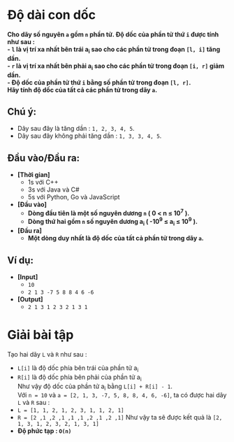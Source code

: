 # Độ dài con dốc
   **Cho dãy số nguyên `a` gồm `n` phần tử. Độ dốc của phần tử thứ `i` được tính như sau :**<br>
   **- `l` là vị trí xa nhất bên trái a<sub>i</sub> sao cho các phần tử trong đoạn `[l, i]` tăng dần.**<br>
   **- `r` là vị trí xa nhất bên phải a<sub>i</sub> sao cho các phần tử trong đoạn `[i, r]` giảm dần.**<br>
   **- Độ dốc của phần tử thứ `i` bằng số phần tử trong đoạn `[l, r]`.**<br>
   **Hãy tính độ dốc của tất cả các phần tử trong dãy `a`.**

## Chú ý:
   - Dãy sau đây là tăng dần : `1, 2, 3, 4, 5`.
   - Dãy sau đây không phải tăng dần : `1, 3, 3, 4, 5`.

## Đầu vào/Đầu ra:
- **[Thời gian]**
   - 1s với C++ 
   - 3s với Java và C#
   - 5s với Python, Go và JavaScript
- **[Đầu vào]**
    - **Dòng đầu tiên là một số nguyên dương `n` ( 0 < n ≤ 10<sup>7</sup> ).**
    - **Dòng thứ hai gồm `n` số nguyên dương a<sub>i</sub> ( -10<sup>9</sup> ≤ a<sub>i</sub> ≤ 10<sup>9</sup> ).**
- **[Đầu ra]** 
    - **Một dòng duy nhất là độ dốc của tất cả phần tử trong dãy `a`.**

## Ví dụ:
- **[Input]**
   - `10`
   - `2 1 3 -7 5 8 8 4 6 -6`
- **[Output]**
   - `2 1 3 1 2 3 2 1 3 1`

# Giải bài tập
   Tạo hai dãy `L` và `R` như sau :
   - `L[i]` là độ dốc phía bên trái của phần tử a<sub>i</sub>
   - `R[i]` là độ dốc phía bên phải của phần tử a<sub>i</sub><br>
   Như vậy độ dốc của phần tử a<sub>i</sub> bằng `L[i] + R[i] - 1`.<br>
   Với `n = 10` và `a = [2, 1, 3, -7, 5, 8, 8, 4, 6, -6]`, ta có được hai dãy `L` và `R` sau :
   - `L = [1, 1, 2, 1, 2, 3, 1, 1, 2, 1]`
   - `R = [2 ,1 ,2 ,1 ,1 ,1 ,2 ,1 ,2 ,1]`
   Như vậy ta sẽ được kết quả là `[2, 1, 3, 1, 2, 3, 2, 1, 3, 1]`
   - **Độ phức tạp : `O(n)`**
